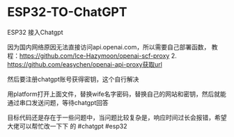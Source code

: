 # ESP32-TO-ChatGPT

ESP32 接入Chatgpt 

因为国内网络原因无法直接访问api.openai.com，所以需要自己部署函数，     教程：https://github.com/Ice-Hazymoon/openai-scf-proxy     2. https://github.com/easychen/openai-api-proxy获取url

然后要注册chatgpt账号获得密钥，这个自行解决

用platform打开上面文件，替换wife名字密码，替换自己的网站和密钥，然后就能通过串口发送问题，等待chatgpt回答

目标代码还是存在于一些问题中，当问题比较复杂是，响应时间过长会报错，希望大佬可以帮忙改一下下
的
#chatgpt #esp32
